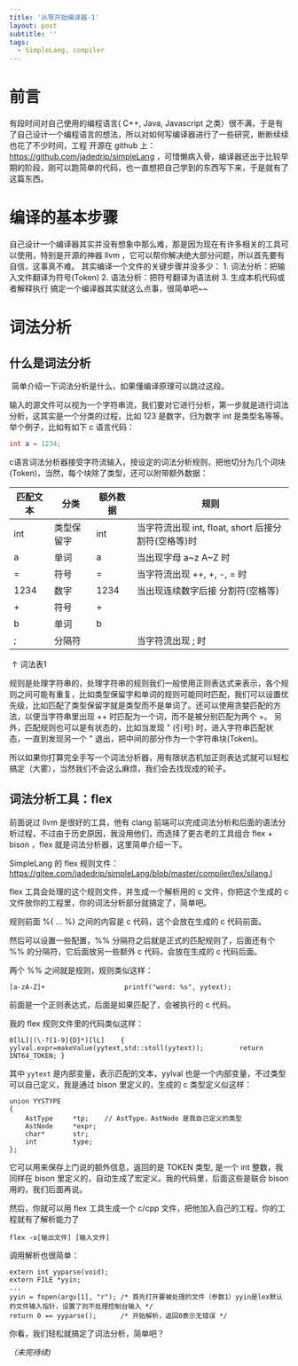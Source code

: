 ```yaml
---
title: '从零开始编译器-1'
layout: post
subtitle: ''
tags:
  - SimpleLang, compiler
---
```




# 前言

有段时间对自己使用的编程语言( C++, Java, Javascript 之类）很不满，于是有了自己设计一个编程语言的想法，所以对如何写编译器进行了一些研究，断断续续也花了不少时间，工程 开源在 github 上：https://github.com/jadedrip/simpleLang ，可惜懒病入骨，编译器还出于比较早期的阶段，刚可以跑简单的代码，也一直想把自己学到的东西写下来，于是就有了这篇东西。

# 编译的基本步骤

自己设计一个编译器其实并没有想象中那么难，那是因为现在有许多相关的工具可以使用，特别是开源的神器 llvm ，它可以帮你解决绝大部分问题，所以首先要有自信，这事真不难。
其实编译一个文件的关键步骤并没多少：
	1. 词法分析：把输入文件翻译为符号(Token)
	2. 语法分析：把符号翻译为语法树
	3. 生成本机代码或者解释执行
搞定一个编译器其实就这么点事，很简单吧~~

# 词法分析
## 什么是词法分析

​		简单介绍一下词法分析是什么，如果懂编译原理可以跳过这段。

​		输入的源文件可以视为一个字符串流，我们要对它进行分析，第一步就是进行词法分析，这其实是一个分类的过程，比如 123 是数字，归为数字 int 是类型名等等。
举个例子，比如有如下 c 语言代码：

```	c
int a = 1234;
```

​		c语言词法分析器接受字符流输入，按设定的词法分析规则，把他切分为几个词块(Token)，当然，每个块除了类型，还可以附带额外数据：

| 匹配文本 |  分类    |   额外数据   |   规则   |
| -------- | ---- | ---- | ---- |
|	int |	类型保留字	|  int |	当字符流出现 int, float, short 后接分割符(空格等)时 |
|	a	| 单词	| a |	当出现字母 a~z A~Z 时 |
|	= |	符号	| =	| 当字符流出现 ++, +, -, = 时 |
|	1234 |	数字	| 1234 |	当出现连续数字后接 分割符(空格等) |
|+| 符号 | + |
| b | 单词 | b |
|	; |	分隔符 | |		当字符流出现 ; 时 |

​							↑ 词法表1 

规则是处理字符串的，处理字符串的规则我们一般使用正则表达式来表示，各个规则之间可能有重复，比如类型保留字和单词的规则可能同时匹配，我们可以设置优先级，比如匹配了类型保留字就是类型而不是单词了。还可以使用贪婪匹配的方法，以便当字符串里出现 ++ 时匹配为一个词，而不是被分别匹配为两个 +。
		另外，匹配规则也可以是有状态的，比如当发现 " (引号) 时，进入字符串匹配状态，一直到发现另一个 " 退出，把中间的部分作为一个字符串块(Token)。

​		所以如果你打算完全手写一个词法分析器，用有限状态机加正则表达式就可以轻松搞定（大雾），当然我们不会这么麻烦，我们会去找现成的轮子。

## 词法分析工具：flex

前面说过 llvm 是很好的工具，他有 clang 前端可以完成词法分析和后面的语法分析过程，不过由于历史原因，我没用他们，而选择了更古老的工具组合 flex + bison ，flex 就是词法分析器，这里简单介绍一下。

SimpleLang 的 flex 规则文件： https://gitee.com/jadedrip/simpleLang/blob/master/compiler/lex/silang.l

flex 工具会处理的这个规则文件，并生成一个解析用的 c 文件，你把这个生成的 c 文件放你的工程里，你的词法分析部分就搞定了，简单吧。

规则前面 %{ ... %} 之间的内容是 c 代码，这个会放在生成的 c 代码前面。

然后可以设置一些配置，%% 分隔符之后就是正式的匹配规则了，后面还有个 %% 的分隔符，它后面放另一些额外 c 代码，会放在生成的 c 代码后面。

 两个 %% 之间就是规则，规则类似这样：

```
[a-zA-Z]+                    printf("word: %s", yytext);
```

前面是一个正则表达式，后面是如果匹配了，会被执行的 c 代码。

我的 flex 规则文件里的代码类似这样：


```
0[lL]|(\-?[1-9]{D}*)[lL]	{ yylval.expr=makeValue(yytext,std::stoll(yytext));			return INT64_TOKEN; } 
```

其中 `yytext` 是内部变量，表示匹配的文本，yylval 也是一个内部变量，不过类型可以自己定义，我是通过 bison 里定义的，生成的 c 类型定义似这样：

```
union YYSTYPE
{
	AstType		*tp;	// AstType，AstNode 是我自己定义的类型
	AstNode		*expr;
	char*		str;
	int			type;
};
```

它可以用来保存上门说的额外信息，返回的是 TOKEN 类型, 是一个 int 整数，我同样在 bison 里定义的，自动生成了宏定义。我的代码里，后面这些是联合 bison 用的，我们后面再说。

然后，你就可以用 flex 工具生成一个 c/cpp 文件，把他加入自己的工程，你的工程就有了解析能力了

```
flex -o[输出文件] [输入文件]
```

 调用解析也很简单：

```
extern int yyparse(void);
extern FILE *yyin;
...
yyin = fopen(argv[1], "r"); /* 首先打开要被处理的文件（参数1）yyin是lex默认的文件输入指针，设置了则不处理控制台输入 */
return 0 == yyparse(); 		/* 开始解析，返回0表示无错误 */
```

你看，我们轻松就搞定了词法分析，简单吧？

*（未完待续)*

